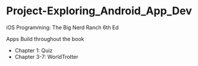# Project-Exploring_Android_App_Dev
iOS Programming: The Big Nerd Ranch 6th Ed

Apps Build throughout the book
- Chapter 1: Quiz
- Chapter 3-7: WorldTrotter
